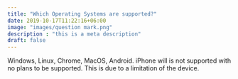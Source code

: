 ```yaml
---
title: "Which Operating Systems are supported?"
date: 2019-10-17T11:22:16+06:00
image: "images/question mark.png"
description : "this is a meta description"
draft: false
---
```


Windows, Linux, Chrome, MacOS, Android. iPhone will is not supported with no plans to be supported. This is due to a limitation of the device. 